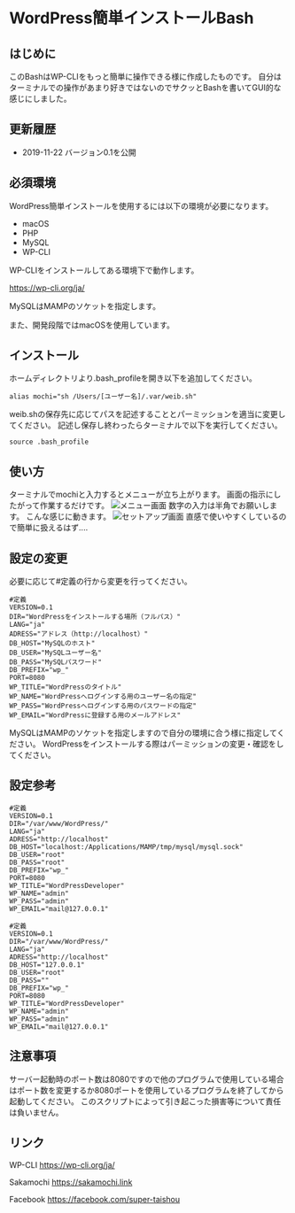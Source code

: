 # WordPress簡単インストールBash

## はじめに
このBashはWP-CLIをもっと簡単に操作できる様に作成したものです。
自分はターミナルでの操作があまり好きではないのでサクッとBashを書いてGUI的な感じにしました。

## 更新履歴
* 2019-11-22 バージョン0.1を公開

## 必須環境
WordPress簡単インストールを使用するには以下の環境が必要になります。
* macOS
* PHP
* MySQL
* WP-CLI

WP-CLIをインストールしてある環境下で動作します。

<https://wp-cli.org/ja/>

MySQLはMAMPのソケットを指定します。

また、開発段階ではmacOSを使用しています。

## インストール
ホームディレクトリより.bash_profileを開き以下を追加してください。

`alias mochi="sh /Users/[ユーザー名]/.var/weib.sh"`

weib.shの保存先に応じてパスを記述することとパーミッションを適当に変更してください。
記述し保存し終わったらターミナルで以下を実行してください。

`source .bash_profile`


## 使い方
ターミナルでmochiと入力するとメニューが立ち上がります。
画面の指示にしたがって作業するだけです。
<img src="https://i.imgur.com/iIasndc.png" alt="メニュー画面">
数字の入力は半角でお願いします。
こんな感じに動きます。
<img src="https://i.imgur.com/NZs2Rr3.png" alt="セットアップ画面">
直感で使いやすくしているので簡単に扱えるはず....

## 設定の変更
必要に応じて#定義の行から変更を行ってください。
```
#定義
VERSION=0.1
DIR="WordPressをインストールする場所（フルパス）"
LANG="ja"
ADRESS="アドレス（http://localhost）"
DB_HOST="MySQLのホスト"
DB_USER="MySQLユーザー名"
DB_PASS="MySQLパスワード"
DB_PREFIX="wp_"
PORT=8080
WP_TITLE="WordPressのタイトル"
WP_NAME="WordPressへログインする用のユーザー名の指定"
WP_PASS="WordPressへログインする用のパスワードの指定"
WP_EMAIL="WordPressに登録する用のメールアドレス"
```
MySQLはMAMPのソケットを指定しますので自分の環境に合う様に指定してください。
WordPressをインストールする際はパーミッションの変更・確認をしてください。

## 設定参考
```MAMPを使用した場合
#定義
VERSION=0.1
DIR="/var/www/WordPress/"
LANG="ja"
ADRESS="http://localhost"
DB_HOST="localhost:/Applications/MAMP/tmp/mysql/mysql.sock"
DB_USER="root"
DB_PASS="root"
DB_PREFIX="wp_"
PORT=8080
WP_TITLE="WordPressDeveloper"
WP_NAME="admin"
WP_PASS="admin"
WP_EMAIL="mail@127.0.0.1"
```
```Homebrewで環境構築を行った場合
#定義
VERSION=0.1
DIR="/var/www/WordPress/"
LANG="ja"
ADRESS="http://localhost"
DB_HOST="127.0.0.1"
DB_USER="root"
DB_PASS=""
DB_PREFIX="wp_"
PORT=8080
WP_TITLE="WordPressDeveloper"
WP_NAME="admin"
WP_PASS="admin"
WP_EMAIL="mail@127.0.0.1"
```

## 注意事項
サーバー起動時のポート数は8080ですので他のプログラムで使用している場合はポート数を変更するか8080ポートを使用しているプログラムを終了してから起動してください。
このスクリプトによって引き起こった損害等について責任は負いません。

## リンク
WP-CLI  <https://wp-cli.org/ja/>

Sakamochi   <https://sakamochi.link>

Facebook    <https://facebook.com/super-taishou>

